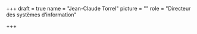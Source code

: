 +++
draft = true
name = "Jean-Claude Torrel"
picture = ""
role = "Directeur des systèmes d’information"

+++
